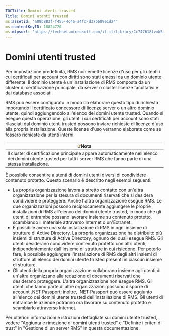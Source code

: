 ```yaml
---
TOCTitle: Domini utenti trusted
Title: Domini utenti trusted
ms:assetid: 'a09b883f-f455-4c46-a4fd-d37b689e1d24'
ms:contentKeyID: 18824720
ms:mtpsurl: 'https://technet.microsoft.com/it-it/library/Cc747618(v=WS.10)'
---
```


Domini utenti trusted
=====================

Per impostazione predefinita, RMS non emette licenze d'uso per gli utenti i cui certificati per account con diritti sono stati emessi da un dominio utente differente. Il dominio utente è un'installazione di RMS composta da un cluster di certificazione principale, da server o cluster licenze facoltativi e dai database associati.

RMS può essere configurato in modo da elaborare questo tipo di richiesta importando il certificato concessore di licenze server o un altro dominio utente, quindi aggiungendolo all'elenco dei domini utente trusted. Quando si esegue questa operazione, gli utenti i cui certificati per account sono stati rilasciati dal dominio utenti trusted possono inviare richieste di licenze d'uso alla propria installazione. Queste licenze d'uso verranno elaborate come se fossero richieste da utenti interni.

| ![](images/Cc747618.note(WS.10).gif)Nota                                                                                                    |
|--------------------------------------------------------------------------------------------------------------------------------------------------------------------------|
| Il cluster di certificazione principale appare automaticamente nell'elenco dei domini utente trusted per tutti i server RMS che fanno parte di una stessa installazione. |

È possibile consentire a utenti di domini utenti diversi di condividere contenuto protetto. Questo scenario è descritto negli esempi seguenti:

-   La propria organizzazione lavora a stretto contatto con un'altra organizzazione per la stesura di documenti riservati che si desidera condividere e proteggere. Anche l'altra organizzazione esegue RMS. Le due organizzazioni possono reciprocamente aggiungere le proprie installazioni di RMS all'elenco dei domini utente trusted, in modo che gli utenti di entrambe possano lavorare insieme su contenuto protetto, scambiando il materiale attraverso Internet o un'Extranet.
-   È possibile avere una sola installazione di RMS in ogni insieme di strutture di Active Directory. La propria organizzazione ha distribuito più insiemi di strutture di Active Directory, ognuno dei quali esegue RMS. Gli utenti desiderano condividere contenuto protetto con altri utenti, indipendentemente dall'insieme di strutture in cui risiedono. Per poterlo fare, è possibile aggiungere l'installazione di RMS degli altri insiemi di strutture all'elenco dei domini utente trusted presenti in ciascun insieme di strutture.
-   Gli utenti della propria organizzazione collaborano insieme agli utenti di un'altra organizzano alla redazione di documenti riservati che desiderano proteggere. L'altra organizzazione non esegue RMS. Gli utenti che fanno parte di altre organizzazioni possono disporre di account .NET Passport; inoltre, .NET Passport può essere aggiunto all'elenco dei domini utente trusted dell'installazione di RMS. Gli utenti di entrambe le aziende potranno ora lavorare su contenuto protetto e scambiarlo attraverso Internet.

Per ulteriori informazioni e istruzioni dettagliate sui domini utente trusted, vedere "Aggiunta e rimozione di domini utenti trusted" e "Definire i criteri di trust" in "Gestione di un server RMS" in questa documentazione.
